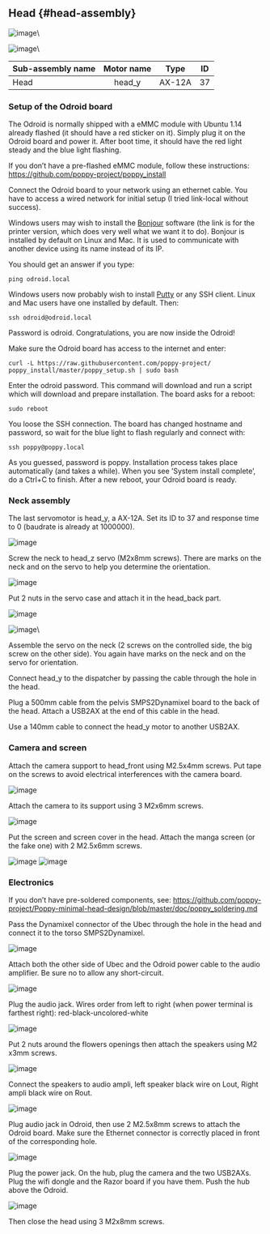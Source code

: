 
## Head {#head-assembly}

![image](img/parts_head.JPG)\

![image](img/parts_electronics.JPG)\

| Sub-assembly name |  Motor name |   Type  | ID |
|-------------------|:-----------:|:-------:|:--:|
| Head              |   head\_y   | AX-12A  | 37 |

### Setup of the Odroid board

The Odroid is normally shipped with a eMMC module with Ubuntu 1.14
already flashed (it should have a red sticker on it). Simply plug it on
the Odroid board and power it. After boot time, it should have the red
light steady and the blue light flashing.

If you don’t have a pre-flashed eMMC module, follow these instructions:
<https://github.com/poppy-project/poppy_install>

Connect the Odroid board to your network using an ethernet cable. You
have to access a wired network for initial setup (I tried link-local
without success).

Windows users may wish to install the
[Bonjour](https://support.apple.com/kb/DL999?locale=fr_FR&viewlocale=fr_FR)
software (the link is for the printer version, which does very well what
we want it to do). Bonjour is installed by default on Linux and Mac. It
is used to communicate with another device using its name instead of its
IP.

You should get an answer if you type:

    ping odroid.local

Windows users now probably wish to install
[Putty](http://www.putty.org/) or any SSH client. Linux and Mac users
have one installed by default. Then:

    ssh odroid@odroid.local

Password is odroid. Congratulations, you are now inside the Odroid!

Make sure the Odroid board has access to the internet and enter:

    curl -L https://raw.githubusercontent.com/poppy-project/
    poppy_install/master/poppy_setup.sh | sudo bash

Enter the odroid password. This command will download and run a script
which will download and prepare installation. The board asks for a
reboot:

    sudo reboot

You loose the SSH connection. The board has changed hostname and
password, so wait for the blue light to flash regularly and connect
with:

    ssh poppy@poppy.local

As you guessed, password is poppy. Installation process takes place
automatically (and takes a while). When you see ’System install
complete’, do a Ctrl+C to finish. After a new reboot, your Odroid board
is ready.

### Neck assembly

The last servomotor is head\_y, a AX-12A. Set its ID to 37 and response
time to 0 (baudrate is already at 1000000).

![image](img/neck1.JPG)

Screw the neck to head\_z servo (M2x8mm screws). There are marks on the
neck and on the servo to help you determine the orientation.

![image](img/neck2.JPG)

Put 2 nuts in the servo case and attach it in the head\_back part.

![image](img/neck3.JPG)

![image](img/neck4.JPG)\

Assemble the servo on the neck (2 screws on the controlled side, the big
screw on the other side). You again have marks on the neck and on the
servo for orientation.

Connect head\_y to the dispatcher by passing the cable through the hole
in the head.

Plug a 500mm cable from the pelvis SMPS2Dynamixel board to the back of
the head. Attach a USB2AX at the end of this cable in the head.

Use a 140mm cable to connect the head\_y motor to another USB2AX.

### Camera and screen

Attach the camera support to head\_front using M2.5x4mm screws. Put tape
on the screws to avoid electrical interferences with the camera board.

![image](img/head_camera2.JPG)

Attach the camera to its support using 3 M2x6mm screws.

![image](img/head_camera3.JPG)

Put the screen and screen cover in the head. Attach the manga screen (or
the fake one) with 2 M2.5x6mm screws.

![image](img/head_screen_cover.JPG) ![image](img/head_screen.JPG)

### Electronics

If you don’t have pre-soldered components, see:
<https://github.com/poppy-project/Poppy-minimal-head-design/blob/master/doc/poppy_soldering.md>

Pass the Dynamixel connector of the Ubec through the hole in the head
and connect it to the torso SMPS2Dynamixel.

![image](img/power_wiring.JPG)

Attach both the other side of Ubec and the Odroid power cable to the
audio amplifier. Be sure no to allow any short-circuit.

![image](img/head_ampli_power.JPG)

Plug the audio jack. Wires order from left to right (when power terminal
is farthest right): red-black-uncolored-white

![image](img/audio_amp_connection_zoom.JPG)

Put 2 nuts around the flowers openings then attach the speakers using M2
x3mm screws.

![image](img/head_speaker.JPG)

Connect the speakers to audio ampli, left speaker black wire on Lout,
Right ampli black wire on Rout.

![image](img/head_wiring2.JPG)

Plug audio jack in Odroid, then use 2 M2.5x8mm screws to attach the
Odroid board. Make sure the Ethernet connector is correctly placed in
front of the corresponding hole.

![image](img/head_odroid.JPG)

Plug the power jack. On the hub, plug the camera and the two USB2AXs.
Plug the wifi dongle and the Razor board if you have them. Push the hub
above the Odroid.

![image](img/head_final.JPG)

Then close the head using 3 M2x8mm screws.
